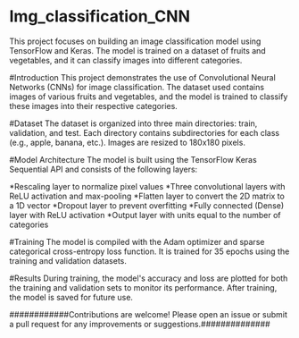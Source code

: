 # Img_classification_CNN

This project focuses on building an image classification model using TensorFlow and Keras. The model is trained on a dataset of fruits and vegetables, and it can classify images into different categories.

#Introduction
This project demonstrates the use of Convolutional Neural Networks (CNNs) for image classification. The dataset used contains images of various fruits and vegetables, and the model is trained to classify these images into their respective categories.

#Dataset
The dataset is organized into three main directories: train, validation, and test. Each directory contains subdirectories for each class (e.g., apple, banana, etc.). Images are resized to 180x180 pixels.

#Model Architecture
The model is built using the TensorFlow Keras Sequential API and consists of the following layers:

*Rescaling layer to normalize pixel values
*Three convolutional layers with ReLU activation and max-pooling
*Flatten layer to convert the 2D matrix to a 1D vector
*Dropout layer to prevent overfitting
*Fully connected (Dense) layer with ReLU activation
*Output layer with units equal to the number of categories

#Training
The model is compiled with the Adam optimizer and sparse categorical cross-entropy loss function. It is trained for 35 epochs using the training and validation datasets.

#Results
During training, the model's accuracy and loss are plotted for both the training and validation sets to monitor its performance. After training, the model is saved for future use.

############Contributions are welcome! Please open an issue or submit a pull request for any improvements or suggestions.##############
